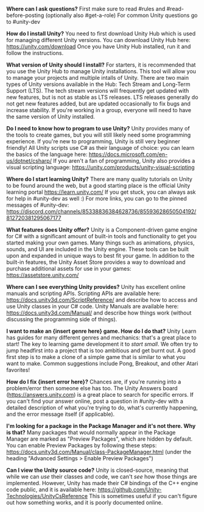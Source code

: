 **Where can I ask questions?**
First make sure to read #rules and #read-before-posting (optionally also #get-a-role)
For common Unity questions go to #unity-dev

**How do I install Unity?**
You need to first download Unity Hub which is used for managing different Unity versions.
You can download Unity Hub here: <https://unity.com/download>
Once you have Unity Hub installed, run it and follow the instructions.

**What version of Unity should I install?**
For starters, it is recommended that you use the Unity Hub to manage Unity installations. This tool will allow you to manage your projects and multiple intalls of Unity.
There are two main types of Unity versions available in the Hub: Tech Stream and Long-Term Support (LTS). The tech stream versions will frequently get updated with new features, but is not as stable as LTS releases. LTS releases generally do not get new features added, but are updated occasionally to fix bugs and increase stability.
If you're working in a group, everyone will need to have the same version of Unity installed.

**Do I need to know how to program to use Unity?**
Unity provides many of the tools to create games, but you will still likely need some programming experience. If you're new to programming, Unity is still very beginner friendly!
All Unity scripts use C# as their language of choice: you can learn the basics of the language here: <https://docs.microsoft.com/en-us/dotnet/csharp/>
If you aren't a fan of programming, Unity also provides a visual scripting language: <https://unity.com/products/unity-visual-scripting>

**Where do I start learning Unity?**
There are many quality tutorials on Unity to be found around the web, but a good starting place is the official Unity learning portal <https://learn.unity.com/>
If you get stuck, you can always ask for help in #unity-dev as well :)
For more links, you can go to the pinned messages of #unity-dev: https://discord.com/channels/85338836384628736/85593628650504192/812720381295067177

**What features does Unity offer?**
Unity is a Component-driven game engine for C# with a significant amount of built-in tools and functionality to get you started making your own games.
Many things such as animations, physics, sounds, and UI are included in the Unity engine. These tools can be built upon and expanded in unique ways to best fit your game.
In addition to the built-in features, the Unity Asset Store provides a way to download and purchase additional assets for use in your games: <https://assetstore.unity.com/>

**Where can I see everything Unity provides?**
Unity has excellent online manuals and scripting APIs.
Scripting APIs are available here: <https://docs.unity3d.com/ScriptReference/> and describe how to access and use Unity classes in your C# code.
Unity Manuals are available here: <https://docs.unity3d.com/Manual/> and describe how things work (without discussing the programming side of things).

**I want to make an {insert genre here} game. How do I do that?**
Unity Learn has guides for many different genres and mechanics: that's a great place to start!
The key to learning game development it to *start small*. We often try to jump headfirst into a project that is too ambitious and get burnt out.
A good first step is to make a clone of a simple game that is similar to what you want to make. Common suggestions include Pong, Breakout, and other Atari favorites!

**How do I fix {insert error here}?**
Chances are, if you're running into a problem/error then someone else has too. The Unity Answers board (<https://answers.unity.com>) is a great place to search for specific errors.
If you can't find your answer online, post a question in #unity-dev with a detailed description of what you're trying to do, what's currently happening, and the error message itself (if applicable).

**I'm looking for a package in the Package Manager and it's not there. Why is that?**
Many packages that would normally appear in the Package Manager are marked as "Preview Packages", which are hidden by default.
You can enable Preview Packages by following these steps: <https://docs.unity3d.com/Manual/class-PackageManager.html> (under the heading "Advanced Settings > Enable Preview Packages")

**Can I view the Unity source code?**
Unity is closed-source, meaning that while we can *use* their classes and code, we can't *see* how those things are implemented.
However, Unity has made their C# bindings of the C++ engine code public, and it is available here: <https://github.com/Unity-Technologies/UnityCsReference>
This is sometimes useful if you can't figure out how something works, and it is poorly documented online.
